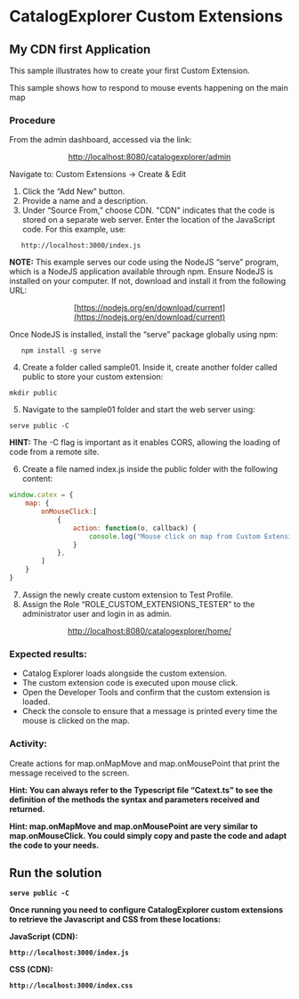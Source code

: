# CatalogExplorer Custom Extensions
## My CDN first Application

This sample illustrates how to create your first Custom Extension.

This sample shows how to respond to mouse events happening on the main map

### Procedure

From the admin dashboard, accessed via the link:
<center>

[http://localhost:8080/catalogexplorer/admin](http://localhost:8080/catalogexplorer/admin)
</center>

Navigate to:
Custom Extensions -> Create & Edit
1. Click the “Add New” button.
2. Provide a name and a description.
3. Under “Source From,” choose CDN.
   "CDN" indicates that the code is stored on a separate web server.
   Enter the location of the JavaScript code. For this example, use:
```
   http://localhost:3000/index.js
```

   <strong>NOTE:</strong> This example serves our code using the NodeJS “serve” program, which is a NodeJS
   application available through npm. Ensure NodeJS is installed on your computer. If not, download
   and install it from the following URL:
<center>

   [https://nodejs.org/en/download/current](https://nodejs.org/en/download/current)
</center>

   Once NodeJS is installed, install the “serve” package globally using npm:
```shell
   npm install -g serve
```
4. Create a folder called sample01. Inside it, create another folder called public to store your custom
   extension:
```shell
mkdir public
```
5. Navigate to the sample01 folder and start the web server using:
```shell
serve public -C
```
   
<strong>HINT:</strong> The -C flag is important as it enables CORS, allowing the loading of code from a remote site.


6. Create a file named index.js inside the public folder with the following content:


```JavaScript
window.catex = {
    map: {
        onMouseClick:[
            {
                action: function(o, callback) {
                    console.log("Mouse click on map from Custom Extension CDN!!:", o);
                }
            },
        ]
    }
}
```

7. Assign the newly create custom extension to Test Profile.
8. Assign the Role “ROLE_CUSTOM_EXTENSIONS_TESTER” to the administrator user and login in as
   admin.

<center>

[http://localhost:8080/catalogexplorer/home/](http://localhost:8080/catalogexplorer/home/)
</center>

### Expected results:
   * Catalog Explorer loads alongside the custom extension.
   * The custom extension code is executed upon mouse click.
   * Open the Developer Tools and confirm that the custom extension is loaded.
   * Check the console to ensure that a message is printed every time the mouse is clicked on the
   map.
### Activity:
   Create actions for map.onMapMove and map.onMousePoint that print the message received to the
   screen.

<strong>Hint:<strong> You can always refer to the Typescript file “Catext.ts” to see the definition of the methods the syntax
   and parameters received and returned.

<strong>Hint:<strong> map.onMapMove and map.onMousePoint are very similar to map.onMouseClick. You could
   simply copy and paste the code and adapt the code to your needs.


## Run the solution

```shell
serve public -C
```

Once running you need to configure CatalogExplorer custom extensions to retrieve the Javascript and CSS from these locations:

JavaScript (CDN):
```
http://localhost:3000/index.js
```

CSS (CDN):
```
http://localhost:3000/index.css
```

